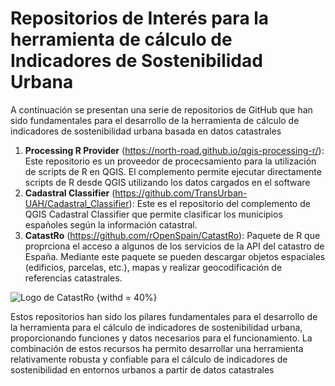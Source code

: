 # Repositorios de Interés para la herramienta de cálculo de Indicadores de Sostenibilidad Urbana
A continuación se presentan una serie de repositorios de GitHub que han sido fundamentales para el desarrollo de la herramienta de cálculo de indicadores de sostenibilidad urbana basada en datos catastrales

1. **Processing R Provider** (https://north-road.github.io/qgis-processing-r/): Este repositorio es un proveedor de procecsamiento para la utilización de scripts de R en QGIS. El complemento permite ejecutar directamente scripts de R desde QGIS utilizando los datos cargados en el software
2. **Cadastral Classifier** (https://github.com/TransUrban-UAH/Cadastral_Classifier): Este es el repositorio del complemento de QGIS Cadastral Classifier que permite clasificar los municipios españoles según la información catastral. 
3. **CatastRo** (https://github.com/rOpenSpain/CatastRo): Paquete de R que proprciona el acceso a algunos de los servicios de la API del catastro de España. Mediante este paquete se pueden descargar objetos espaciales (edificios, parcelas, etc.), mapas y realizar geocodificación de referencias catastrales. 

![Logo de CatastRo](https://repository-images.githubusercontent.com/94240565/1ecf5eda-2849-4db4-bbe2-b741fd0936f5) {withd = 40%}


Estos repositorios han sido los pilares fundamentales para el desarrollo de la herramienta para el cálculo de indicadores de sostenibilidad urbana, proporcionando funciones y datos necesarios para el funcionamiento. La combinación de estos recursos ha permito desarrollar una herramienta relativamente robusta y confiable para el cálculo de indicadores de sostenibilidad en entornos urbanos a partir de datos catastrales
